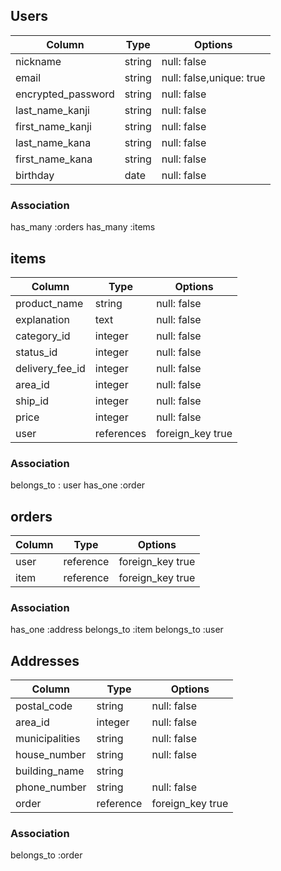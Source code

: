 ## Users 

|Column            |Type   |Options                 |
|------------------|-------|------------------------|
|nickname          |string |null: false             |
|email             |string |null: false,unique: true|
|encrypted_password|string |null: false             |
|last_name_kanji   |string |null: false             |
|first_name_kanji  |string |null: false             |
|last_name_kana    |string |null: false             |
|first_name_kana   |string |null: false             |
|birthday          |date   |null: false             |

### Association
has_many :orders
has_many :items


## items

|Column         |Type      |Options             |
|---------------|----------|--------------------|
|product_name   |string    |null: false         |：商品名
|explanation    |text      |null: false         |：商品の説明 
|category_id    |integer   |null: false         |：カテゴリー 
|status_id      |integer   |null: false         |：商品の状態
|delivery_fee_id|integer   |null: false         |：配送料の負担
|area_id        |integer   |null: false         |：発送元の地域
|ship_id        |integer   |null: false         |：発送までの日数
|price          |integer   |null: false         |：価格
|user           |references|foreign_key true    |

### Association
belongs_to : user
has_one :order

## orders

|Column |Type     |Options              |
|-------|---------|---------------------|
|user   |reference| foreign_key true    |
|item   |reference| foreign_key true    |

### Association
has_one :address
belongs_to :item
belongs_to :user

## Addresses

|Column        |Type     |Options         |
|--------------|---------|----------------|
|postal_code   |string   |null: false     |：郵便番号
|area_id       |integer  |null: false     |：都道府県 
|municipalities|string   |null: false     |：市区町村 
|house_number  |string   |null: false     |：番地 
|building_name |string   |                |：建物名
|phone_number  |string   |null: false     |：電話番号
|order         |reference|foreign_key true|


### Association
belongs_to :order
